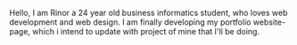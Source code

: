 Hello,
I am Rinor a 24 year old business informatics student, who loves web development and web design.
I am finally developing my portfolio website-page, which i intend to update with project of mine that I'll be doing.
